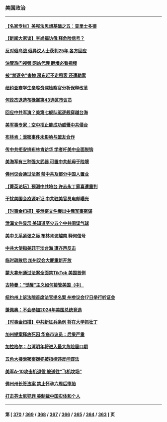 ### 美国政治
---
#### [【名家专栏】美宪法思想基础之五：亚里士多德](../../pages/ncid1078159/n13974280.md?04180045) 
#### [【新闻大家谈】李尚福访俄 释危险信号？](../../pages/ncid1078159/n13975035.md?04180045) 
#### [反对俄乌战 俄异议人士获判25年 各方回应](../../pages/ncid1078159/n13974963.md?04180045) 
#### [油管热门视频 网站代理 翻墙必看视频](http://138.2.39.72:81/youtube.html?epic-marker?04180045)
#### [被“禁逐令”害惨 房东赶不走租客 还遭勒索](../../pages/ncid1078159/n13974745.md?04180045) 
#### [纽约亚裔学生亲聆资深检察官分析保释改革](../../pages/ncid1078159/n13974659.md?04180045) 
#### [何政杰退选布碌崙第43选区市议员](../../pages/ncid1078159/n13974645.md?04180045) 
#### [回应中共军演？美第七舰队驱逐舰穿越台海](../../pages/ncid1078159/n13974514.md?04180045) 
#### [美军事专家：空中拒止能成功威慑中共侵台](../../pages/ncid1078159/n13972584.md?04180045) 
#### [布林肯：泄密事件未影响与盟友合作](../../pages/ncid1078159/n13974368.md?04180045) 
#### [传中共拒安排布林肯访华 学者吁美中全面脱钩](../../pages/ncid1078159/n13974274.md?04180045) 
#### [美海军有三种强大武器 可置中共航母于险境](../../pages/ncid1078159/n13970837.md?04180045) 
#### [佛州议会通过法案 禁中共及部分中国人置业](../../pages/ncid1078159/n13973740.md?04180045) 
#### [【菁英论坛】预测中共垮台 许志永丁家喜遭重判](../../pages/ncid1078159/n13973734.md?04180045) 
#### [干扰美国会疫源听证 中共驻美官员电邮曝光](../../pages/ncid1078159/n13973726.md?04180045) 
#### [【时事金扫描】美泄密文件爆出中俄军事密谋](../../pages/ncid1078159/n13973567.md?04180045) 
#### [泄漏文件显示 美知道至少五个中共间谍气球](../../pages/ncid1078159/n13973674.md?04180045) 
#### [美中关系紧张之际 布林肯访越南 释何信号](../../pages/ncid1078159/n13973687.md?04180045) 
#### [中共大使指美菲干涉台海 遭齐声反击](../../pages/ncid1078159/n13973677.md?04180045) 
#### [临时疏散后 加州议会大厦重新开放](../../pages/ncid1078159/n13973473.md?04180045) 
#### [蒙大拿州通过法案全面禁TikTok 美国首例](../../pages/ncid1078159/n13973431.md?04180045) 
#### [古特曼：“觉醒”主义如何接管美国（中）](../../pages/ncid1078159/n13973357.md?04180045) 
#### [纽约州上诉法院首席法官提名案 州参议会17日举行听证会](../../pages/ncid1078159/n13973363.md?04180045) 
#### [蓬佩奥：不会参加2024年美国总统竞选](../../pages/ncid1078159/n13973196.md?04180045) 
#### [【时事金扫描】中共新征兵条例 将在大学抓壮丁](../../pages/ncid1078159/n13973184.md?04180045) 
#### [加州提案释放死囚 华裔市议员：后果严重](../../pages/ncid1078159/n13973261.md?04180045) 
#### [加拉格尔：台湾明年将进入最大危险窗口期](../../pages/ncid1078159/n13973088.md?04180045) 
#### [五角大楼泄密案嫌犯被指控违反间谍法](../../pages/ncid1078159/n13973177.md?04180045) 
#### [美军A-10攻击机退役 被送往“飞机坟场”](../../pages/ncid1078159/n13973050.md?04180045) 
#### [佛州州长签法案 禁止怀孕六周后堕胎](../../pages/ncid1078159/n13973001.md?04180045) 
#### [打击芬太尼犯罪 美制裁中国实体和个人](../../pages/ncid1078159/n13973042.md?04180045) 

---
#### 第 [ [370](./370.md?04180045) / [369](./369.md?04180045) / [368](./368.md?04180045) / [367](./367.md?04180045) / [366](./366.md?04180045) / [365](./365.md?04180045) / [364](./364.md?04180045) / [363](./363.md?04180045) ] 页
